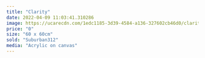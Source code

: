 ```yaml
---
title: "Clarity"
date: 2022-04-09 11:03:41.310286
image: https://ucarecdn.com/1edc1185-3d39-4584-a136-327602cb46d0/clarity.jpg
price: "0"
size: "60 x 60cm"
sold: "Suburban312"
media: "Acrylic on canvas"
---
```


